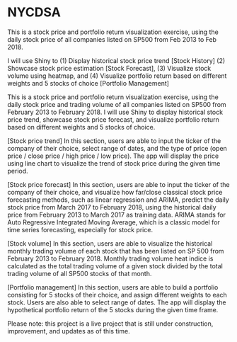 # NYCDSA

This is a stock price and portfolio return visualization exercise, using the 
daily stock price of all companies listed on SP500 from Feb 2013 to Feb 2018. 


I will use Shiny to 
(1) Display historical stock price trend [Stock History]
(2) Showcase stock price estimation [Stock Forecast], 
(3) Visualize stock volume using heatmap, and 
(4) Visualize portfolio return based on different weights and 5 stocks of choice [Portfolio Management] 



This is a stock price and portfolio return visualization exercise, using the daily stock price and trading volume of all companies listed on SP500 from February 2013 to February 2018. I will use Shiny to display historical stock price trend, showcase stock price forecast, and visualize portfolio return based on different weights and 5 stocks of choice.

[Stock price trend]
In this section, users are able to input the ticker of the company of their choice, select range of dates, and the type of price (open price / close price / high price / low price). The app will display the price using line chart to visualize the trend of stock price during the given time period.

[Stock price forecast]
In this section, users are able to input the ticker of the company of their choice, and visualize how far/close classical stock price forecasting methods, such as linear regression and ARIMA, predict the daily stock price from March 2017 to February 2018, using the historical daily price from February 2013 to March 2017 as training data. ARIMA stands for Auto Regressive Integrated Moving Average, which is a classic model for time series forecasting, especially for stock price.

[Stock volume]
In this section, users are able to visualize the historical monthly trading volume of each stock that has been listed on SP 500 from February 2013 to February 2018. Monthly trading volume heat indice is calculated as the total trading volume of a given stock divided by the total trading volume of all SP500 stocks of that month.

[Portfolio management]
In this section, users are able to build a portfolio consisting for 5 stocks of their choice, and assign different weights to each stock. Users are also able to select range of dates. The app will display the hypothetical portfolio return of the 5 stocks during the given time frame.

Please note: this project is a live project that is still under construction, improvement, and updates as of this time.
